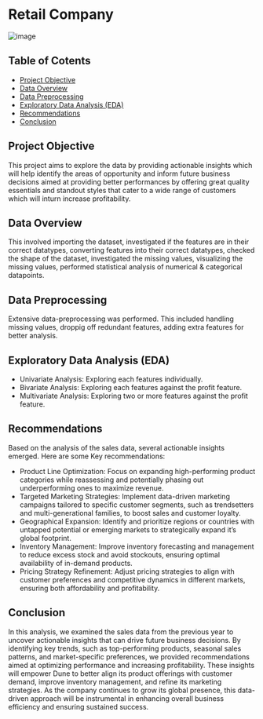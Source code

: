 # Retail Company

![image](https://github.com/user-attachments/assets/bc3a841c-321a-4983-97c6-4d42c762c9ac)

## Table of Cotents
- [Project Objective](#project-objective)
- [Data Overview](#data-overview)
- [Data Preprocessing](#data-preprocessing)
- [Exploratory Data Analysis (EDA)](#exploratory-data-analysis-EDA)
- [Recommendations](#recommendations)
- [Conclusion](#conclusion)

## Project Objective
This project aims to explore the data by providing actionable insights which will help identify the areas of opportunity and inform future business decisions aimed at providing better performances by offering great quality essentials and standout styles that cater to a wide range of customers which will inturn increase profitability.

## Data Overview
This involved importing the dataset, investigated if the features are in their correct datatypes, converting features into their correct datatypes, checked the shape of the dataset, investigated the missing values, visualizing the missing values, performed statistical analysis of numerical & categorical datapoints.

## Data Preprocessing
Extensive data-preprocessing was performed. This included handling missing values, droppig off redundant features, adding extra features for better analysis. 

## Exploratory Data Analysis (EDA)
- Univariate Analysis: Exploring each features individually.
- Bivariate Analysis: Exploring each features against the profit feature.
- Multivariate Analysis: Exploring two or more features against the profit feature.

## Recommendations
Based on the analysis of the sales data, several actionable insights emerged. Here are some Key recommendations:
- Product Line Optimization: Focus on expanding high-performing product categories while reassessing and potentially phasing out underperforming ones to maximize revenue.
- Targeted Marketing Strategies: Implement data-driven marketing campaigns tailored to specific customer segments, such as trendsetters and multi-generational families, to boost sales and customer loyalty.
- Geographical Expansion: Identify and prioritize regions or countries with untapped potential or emerging markets to strategically expand it’s global footprint.
- Inventory Management: Improve inventory forecasting and management to reduce excess stock and avoid stockouts, ensuring optimal availability of in-demand products.
- Pricing Strategy Refinement: Adjust pricing strategies to align with customer preferences and competitive dynamics in different markets, ensuring both affordability and profitability.

## Conclusion
In this analysis, we examined the sales data from the previous year to uncover actionable insights that can drive future business decisions. By identifying key trends, such as top-performing products, seasonal sales patterns, and market-specific preferences, we provided recommendations aimed at optimizing performance and increasing profitability. These insights will empower Dune to better align its product offerings with customer demand, improve inventory management, and refine its marketing strategies. As the company continues to grow its global presence, this data-driven approach will be instrumental in enhancing overall business efficiency and ensuring sustained success.
